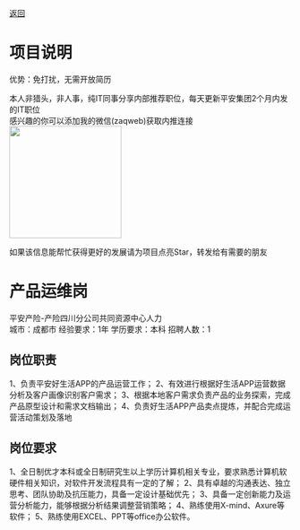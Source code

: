 [返回](../)

# 项目说明

优势：免打扰，无需开放简历

本人非猎头，非人事，纯IT同事分享内部推荐职位，每天更新平安集团2个月内发的IT职位  
感兴趣的你可以添加我的微信(zaqweb)获取内推连接  
<img src="https://github.com/zaqweb/PA-IT-JOBS/blob/master/WechatICode.jpeg"  height="200" width="200">

如果该信息能帮忙获得更好的发展请为项目点亮Star，转发给有需要的朋友

# 产品运维岗
平安产险-产险四川分公司共同资源中心人力  
城市：成都市 经验要求：1年 学历要求：本科  招聘人数：1

## 岗位职责
1、负责平安好生活APP的产品运营工作；
2、有效进行根据好生活APP运营数据分析及客户画像识别客户需求；
3、根据本地客户需求负责产品的业务探索，完成产品原型设计和需求文档输出；
4、负责好生活APP产品卖点提炼，并配合完成运营活动策划及落地

## 岗位要求
1、全日制优才本科或全日制研究生以上学历计算机相关专业，要求熟悉计算机软硬件相关知识，对软件开发流程具有一定的了解；
2、具有卓越的沟通表达、独立思考、团队协助及抗压能力，具备一定设计基础优先；
3、具备一定创新能力及运营分析能力，能够根据分析结果调整营销策略；
4、熟练使用X-mind、Axure等软件；
5、熟练使用EXCEL、PPT等office办公软件。




